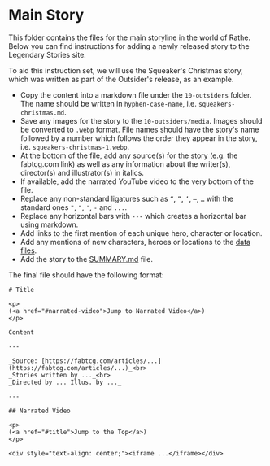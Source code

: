 # Main Story

This folder contains the files for the main storyline in the world of Rathe. Below you can find instructions for adding a newly released story to the Legendary Stories site.

To aid this instruction set, we will use the Squeaker's Christmas story, which was written as part of the Outsider's release, as an example.

* Copy the content into a markdown file under the `10-outsiders` folder. The name should be written in `hyphen-case-name`, i.e. `squeakers-christmas.md`.
* Save any images for the story to the `10-outsiders/media`. Images should be converted to `.webp` format. File names should have the story's name followed by a number which follows the order they appear in the story, i.e. `squeakers-christmas-1.webp`.
* At the bottom of the file, add any source(s) for the story (e.g. the fabtcg.com link) as well as any information about the writer(s), director(s) and illustrator(s) in italics.
* If available, add the narrated YouTube video to the very bottom of the file.
* Replace any non-standard ligatures such as `“`, `”`, `’`, `—`, `…` with the standard ones `"`, `"`, `'`, `-` and `...`.
* Replace any horizontal bars with `---` which creates a horizontal bar using markdown.
* Add links to the first mention of each unique hero, character or location.
* Add any mentions of new characters, heroes or locations to the [data files](../data).
* Add the story to the [SUMMARY.md](../SUMMARY.md) file.

The final file should have the following format:

```
# Title

<p>
(<a href="#narrated-video">Jump to Narrated Video</a>)
</p>

Content

---

_Source: [https://fabtcg.com/articles/...](https://fabtcg.com/articles/...)_<br>
_Stories written by ..._<br>
_Directed by ... Illus. by ..._

---

## Narrated Video

<p>
(<a href="#title">Jump to the Top</a>)
</p>

<div style="text-align: center;"><iframe ...</iframe></div>
```

